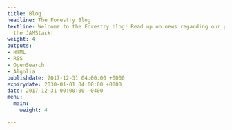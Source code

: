 ```yaml
---
title: Blog
headline: The Forestry Blog
textline: Welcome to the Forestry blog! Read up on news regarding our product and
  the JAMStack!
weight: 4
outputs:
- HTML
- RSS
- OpenSearch
- Algolia
publishdate: 2017-12-31 04:00:00 +0000
expirydate: 2030-01-01 04:00:00 +0000
date: 2017-12-31 00:00:00 -0400
menu:
  main:
    weight: 4

---
```

